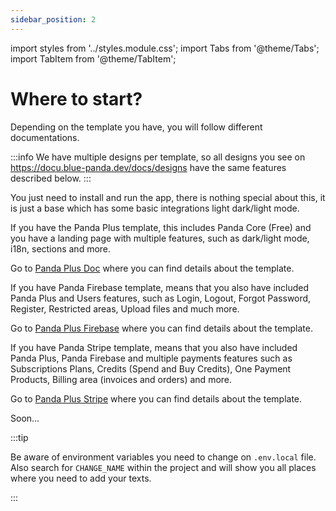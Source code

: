 ```yaml
---
sidebar_position: 2
---
```

import styles from '../styles.module.css';
import Tabs from '@theme/Tabs';
import TabItem from '@theme/TabItem';

# Where to start? 

Depending on the template you have, you will follow different documentations.

:::info
We have multiple designs per template, so all designs you see on https://docu.blue-panda.dev/docs/designs have the same features
described below.
:::


<Tabs>
  <TabItem value="core" label="🚢 Core (free)" default>
  You just need to install and run the app, there is nothing special about this, it is just a base which has some 
  basic integrations light dark/light mode.
  </TabItem>
  <TabItem value="plus" label=" Plus (Landing)" attributes={{className: styles.yellow}}>
  <p>
  If you have the Panda Plus template, this includes Panda Core (Free) and you have a landing page with multiple features, such as dark/light mode, i18n, sections and more. 
  </p>
  <p>
  Go to <a href="/docs/category/-tutorial---plus" >Panda Plus Doc</a> where you can find details about the template.
  </p>
  </TabItem>
  <TabItem value="firebase" label=" Firebase (users)" attributes={{className: styles.orange}} >
  <p>
  If you have Panda Firebase template, means that you also have included <span className={styles.yellow}>Panda Plus</span> and Users features, such as
  Login, Logout, Forgot Password, Register, Restricted areas, Upload files and much more.
  </p>
  <p>
  Go to <a href="/docs/category/-tutorial---firebase" >Panda Plus Firebase</a> where you can find details about the template.
  </p>
  </TabItem>
  <TabItem value="stripe" label=" Stripe (payments)" attributes={{className: styles.red}}>
  <p>
  If you have Panda Stripe template, means that you also have included <span className={styles.yellow}>Panda Plus</span>, <span className={styles.orange}>Panda Firebase</span> and multiple payments features such as
  Subscriptions Plans, Credits (Spend and Buy Credits), One Payment Products, Billing area (invoices and orders) and more.
  </p>
  <p>
  Go to <a href="/docs/category/-tutorial---stripe" >Panda Plus Stripe</a> where you can find details about the template.
  </p>
  </TabItem>
  <TabItem value="cms" label=" CMS (soon)">
  Soon...
  </TabItem>
</Tabs>

:::tip

Be aware of environment variables you need to change on `.env.local` file. Also search for `CHANGE_NAME` within the project and will show you all places
where you need to add your texts.

:::

<head>
<meta property="og:title" content="Panda Plus | Where to start?"/>
<meta property="og:image" content="https://media.discordapp.net/attachments/1092919759911256125/1092920697787002901/2.png?width=625&height=625"/>
<meta property="og:description" content="Depending on the template you have, you will follow different documentations."/>
<meta property="og:url" content="https://docu.blue-panda.dev/docs/howtostart"/>
</head>
